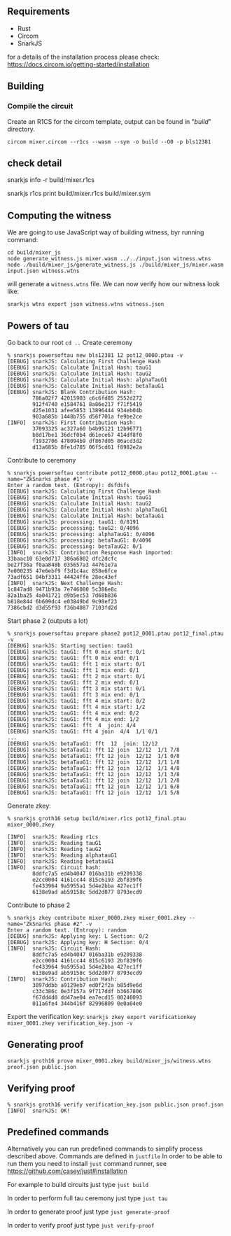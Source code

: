 ## Requirements
* Rust
* Circom
* SnarkJS

for a details of the installation process please check: https://docs.circom.io/getting-started/installation

## Building

### Compile the circuit
Create an R1CS for the circom template, output can be found in "*build*" directory.
```
circom mixer.circom --r1cs --wasm --sym -o build --O0 -p bls12381
```

## check detail
snarkjs info -r build/mixer.r1cs

snarkjs r1cs print build/mixer.r1cs build/mixer.sym


## Computing the witness
We are going to use JavaScript way of building witness, byr running command:
```
cd build/mixer_js
node generate_witness.js mixer.wasm ../../input.json witness.wtns
node ./build/mixer_js/generate_witness.js ./build/mixer_js/mixer.wasm input.json witness.wtns

```
will generate a `witness.wtns` file. We can now verify how our witness look like:

```
snarkjs wtns export json witness.wtns witness.json
```

## Powers of tau
Go back to our root
`cd ..`
Create ceremony
```
% snarkjs powersoftau new bls12381 12 pot12_0000.ptau -v
[DEBUG] snarkJS: Calculating First Challenge Hash
[DEBUG] snarkJS: Calculate Initial Hash: tauG1
[DEBUG] snarkJS: Calculate Initial Hash: tauG2
[DEBUG] snarkJS: Calculate Initial Hash: alphaTauG1
[DEBUG] snarkJS: Calculate Initial Hash: betaTauG1
[DEBUG] snarkJS: Blank Contribution Hash:
		786a02f7 42015903 c6c6fd85 2552d272
		912f4740 e1584761 8a86e217 f71f5419
		d25e1031 afee5853 13896444 934eb04b
		903a685b 1448b755 d56f701a fe9be2ce
[INFO]  snarkJS: First Contribution Hash:
		37093325 ac327a60 b4b95121 12b96771
		b8d17be1 36dcf0b4 d61ece67 414df8f0
		f1932706 478094b9 df867d05 86acd3d2
		d13a685b 8fe1d785 06f5cd61 f8982e2a
```
Contribute to ceremony
```
% snarkjs powersoftau contribute pot12_0000.ptau pot12_0001.ptau --name="ZkSnarks phase #1" -v
Enter a random text. (Entropy): dsfdsfs
[DEBUG] snarkJS: Calculating First Challenge Hash
[DEBUG] snarkJS: Calculate Initial Hash: tauG1
[DEBUG] snarkJS: Calculate Initial Hash: tauG2
[DEBUG] snarkJS: Calculate Initial Hash: alphaTauG1
[DEBUG] snarkJS: Calculate Initial Hash: betaTauG1
[DEBUG] snarkJS: processing: tauG1: 0/8191
[DEBUG] snarkJS: processing: tauG2: 0/4096
[DEBUG] snarkJS: processing: alphaTauG1: 0/4096
[DEBUG] snarkJS: processing: betaTauG1: 0/4096
[DEBUG] snarkJS: processing: betaTauG2: 0/1
[INFO]  snarkJS: Contribution Response Hash imported:
33baac10 63e0d717 386a6802 dfc2dcfc
be27f36a f0aa848b 035657a3 44761e7a
7e000235 47e6ebf9 f3d1c4ac 858e6fce
73adf651 04bf3311 44424ffe 28ec43ef
[INFO]  snarkJS: Next Challenge Hash:
1c847ad8 9471b93a 7e746080 5c386e8c
82a1ba25 4a041721 d9b5ec53 7d68b836
b818e844 6b609dc4 e03849bd 9c98ef23
7386cbd2 d3d55f93 f36b4087 7103fd2d
```


Start phase 2 (outputs a lot)
```
% snarkjs powersoftau prepare phase2 pot12_0001.ptau pot12_final.ptau -v
[DEBUG] snarkJS: Starting section: tauG1
[DEBUG] snarkJS: tauG1: fft 0 mix start: 0/1
[DEBUG] snarkJS: tauG1: fft 0 mix end: 0/1
[DEBUG] snarkJS: tauG1: fft 1 mix start: 0/1
[DEBUG] snarkJS: tauG1: fft 1 mix end: 0/1
[DEBUG] snarkJS: tauG1: fft 2 mix start: 0/1
[DEBUG] snarkJS: tauG1: fft 2 mix end: 0/1
[DEBUG] snarkJS: tauG1: fft 3 mix start: 0/1
[DEBUG] snarkJS: tauG1: fft 3 mix end: 0/1
[DEBUG] snarkJS: tauG1: fft 4 mix start: 0/2
[DEBUG] snarkJS: tauG1: fft 4 mix start: 1/2
[DEBUG] snarkJS: tauG1: fft 4 mix end: 0/2
[DEBUG] snarkJS: tauG1: fft 4 mix end: 1/2
[DEBUG] snarkJS: tauG1: fft  4  join: 4/4
[DEBUG] snarkJS: tauG1: fft 4 join  4/4  1/1 0/1
...
[DEBUG] snarkJS: betaTauG1: fft  12  join: 12/12
[DEBUG] snarkJS: betaTauG1: fft 12 join  12/12  1/1 7/8
[DEBUG] snarkJS: betaTauG1: fft 12 join  12/12  1/1 0/8
[DEBUG] snarkJS: betaTauG1: fft 12 join  12/12  1/1 1/8
[DEBUG] snarkJS: betaTauG1: fft 12 join  12/12  1/1 4/8
[DEBUG] snarkJS: betaTauG1: fft 12 join  12/12  1/1 3/8
[DEBUG] snarkJS: betaTauG1: fft 12 join  12/12  1/1 2/8
[DEBUG] snarkJS: betaTauG1: fft 12 join  12/12  1/1 6/8
[DEBUG] snarkJS: betaTauG1: fft 12 join  12/12  1/1 5/8
```

Generate zkey:
```
% snarkjs groth16 setup build/mixer.r1cs pot12_final.ptau mixer_0000.zkey

[INFO]  snarkJS: Reading r1cs
[INFO]  snarkJS: Reading tauG1
[INFO]  snarkJS: Reading tauG2
[INFO]  snarkJS: Reading alphatauG1
[INFO]  snarkJS: Reading betatauG1
[INFO]  snarkJS: Circuit hash:
		8ddfc7a5 ed4b4047 016ba31b e9209338
		e2cc0004 4161cc44 815c6193 2bf839f6
		fe433964 9a5955a1 5d4e2bba 427ec1ff
		6138e9ad ab59158c 5dd2d077 8793ecd9
```

Contribute to phase 2
```
% snarkjs zkey contribute mixer_0000.zkey mixer_0001.zkey --name="ZkSnarks phase #2" -v
Enter a random text. (Entropy): random
[DEBUG] snarkJS: Applying key: L Section: 0/2
[DEBUG] snarkJS: Applying key: H Section: 0/4
[INFO]  snarkJS: Circuit Hash:
		8ddfc7a5 ed4b4047 016ba31b e9209338
		e2cc0004 4161cc44 815c6193 2bf839f6
		fe433964 9a5955a1 5d4e2bba 427ec1ff
		6138e9ad ab59158c 5dd2d077 8793ecd9
[INFO]  snarkJS: Contribution Hash:
		3897ddbb a9129eb7 ed0f2f2a b85d9e6d
		c33c386c 0e3f157a 9f717ddf b3667806
		f67dd4d0 dd47ae04 ea7ecd15 00240093
		011a6fe4 344b416f 82996809 0e0a04e0
```

Export the verification key:
`snarkjs zkey export verificationkey mixer_0001.zkey verification_key.json -v`


## Generating proof
`snarkjs groth16 prove mixer_0001.zkey build/mixer_js/witness.wtns proof.json public.json`

## Verifying proof
```
% snarkjs groth16 verify verification_key.json public.json proof.json
[INFO]  snarkJS: OK!
```

## Predefined commands

Alternatively you can run predefined commands to simplify process described above.
Commands are defined in `justfile`
In order to be able to run them you need to install `just` command runner, see https://github.com/casey/just#installation

For example to build circuits just type `just build`

In order to perform full tau ceremony just type `just tau`

In order to generate proof just type `just generate-proof`

In order to verify proof just type `just verify-proof`

